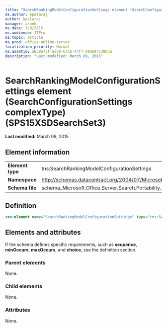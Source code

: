```yaml
---
title: "SearchRankingModelConfigurationSettings element (SearchConfigurationSettings complexType) (SPS15XSDSearchSet3)"
ms.author: kpalaraj
author: kpalaraj
manager: arnek
ms.date: 3/9/2015
ms.audience: ITPro
ms.topic: article
ms.prod: office-online-server
localization_priority: Normal
ms.assetid: a638a73f-5d50-67cb-47f7-292697538b3a
description: "Last modified: March 09, 2015"
---
```


# SearchRankingModelConfigurationSettings element (SearchConfigurationSettings complexType) (SPS15XSDSearchSet3)

 **Last modified:** March 09, 2015 
  
## Element information

|||
|:-----|:-----|
|**Element type** <br/> |tns:SearchRankingModelConfigurationSettings  <br/> |
|**Namespace** <br/> |http://schemas.datacontract.org/2004/07/Microsoft.Office.Server.Search.Portability  <br/> |
|**Schema file** <br/> |schema_Microsoft.Office.Server.Search.Portability.xsd  <br/> |
   
## Definition

```XML
<xs:element name="SearchRankingModelConfigurationSettings" type="tns:SearchRankingModelConfigurationSettings" minOccurs="0"></xs:element>

```

## Elements and attributes

If the schema defines specific requirements, such as **sequence**, **minOccurs**, **maxOccurs**, and **choice**, see the definition section. 
  
### Parent elements

None.
  
### Child elements

None.
  
### Attributes

None.
  

